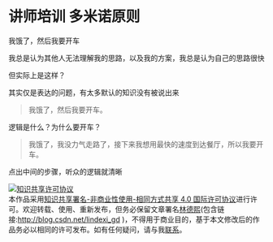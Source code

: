 # 讲师培训 多米诺原则

我饿了，然后我要开车

<!--more-->
<!-- 发布 -->

我总是认为其他人无法理解我的思路，以及我的方案，我总是认为自己的思路很快

但实际上是这样？

其实仅是表达的问题，有太多默认的知识没有被说出来

> 我饿了，然后我要开车。

逻辑是什么？为什么要开车？

> 我饿了，我没力气走路了，接下来我想用最快的速度到达餐厅，所以我要开车。

点出中间的步骤，听众的逻辑就清晰

<a rel="license" href="http://creativecommons.org/licenses/by-nc-sa/4.0/"><img alt="知识共享许可协议" style="border-width:0" src="https://i.creativecommons.org/l/by-nc-sa/4.0/88x31.png" /></a><br />本作品采用<a rel="license" href="http://creativecommons.org/licenses/by-nc-sa/4.0/">知识共享署名-非商业性使用-相同方式共享 4.0 国际许可协议</a>进行许可。欢迎转载、使用、重新发布，但务必保留文章署名[林德熙](http://blog.csdn.net/lindexi_gd)(包含链接:http://blog.csdn.net/lindexi_gd )，不得用于商业目的，基于本文修改后的作品务必以相同的许可发布。如有任何疑问，请与我[联系](mailto:lindexi_gd@163.com)。
